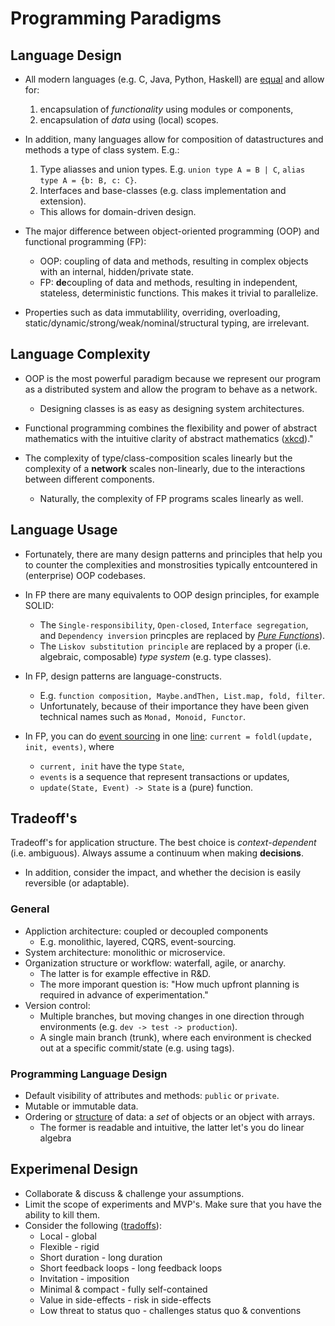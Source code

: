 # Programming Paradigms

## Language Design

* All modern languages (e.g. C, Java, Python, Haskell) are [equal](https://en.wikipedia.org/wiki/Turing_completeness) and allow for:
  1. encapsulation of _functionality_ using modules or components,
  2. encapsulation of _data_ using (local) scopes.

* In addition, many languages allow for composition of datastructures and methods a type of class system. E.g.:
  1. Type aliasses and union types.
      E.g. `union type A = B | C`, `alias type A = {b: B, c: C}`.
  2. Interfaces and base-classes (e.g. class implementation and extension).
  * This allows for domain-driven design.

* The major difference between object-oriented programming (OOP) and functional programming (FP):
    * OOP: coupling of data and methods, resulting in complex objects with an internal, hidden/private state.
    * FP: **de**coupling of data and methods, resulting in independent, stateless, deterministic functions. 
      This makes it trivial to parallelize.

* Properties such as data immutablility, overriding, overloading, static/dynamic/strong/weak/nominal/structural typing, are irrelevant.


## Language Complexity

* OOP is the most powerful paradigm because we represent our program as a distributed system and allow the program to behave as a network.
  * Designing classes is as easy as designing system architectures.

* Functional programming combines the flexibility and power of abstract mathematics with the intuitive clarity of abstract mathematics ([xkcd](https://xkcd.com/1270/))."

* The complexity of type/class-composition scales linearly but the complexity of a **network** scales non-linearly, due to the interactions between different components.
   * Naturally, the complexity of FP programs scales linearly as well.


## Language Usage

* Fortunately, there are many design patterns and principles that help you to counter the complexities and monstrosities typically entcountered in (enterprise) OOP codebases.

* In FP there are many equivalents to OOP design principles, for example SOLID:
   * The `Single-responsibility`, `Open-closed`, `Interface segregation`, and `Dependency inversion` princples are replaced by [_Pure Functions_](https://en.wikipedia.org/wiki/Pure_function)).
   * The `Liskov substitution principle` are replaced by a proper (i.e. algebraic, composable) _type system_ (e.g. type classes).

* In FP, design patterns are language-constructs.
  * E.g. `function composition, Maybe.andThen, List.map, fold, filter`.
  * Unfortunately, because of their importance they have been given technical names such as `Monad, Monoid, Functor`.

* In FP, you can do [event sourcing](https://martinfowler.com/eaaDev/EventSourcing.html) in one [line](https://wiki.haskell.org/Fold):
  `current = foldl(update, init, events)`, where
  * `current, init` have the type `State`,
  * `events` is a sequence that represent transactions or updates,
  * `update(State, Event) -> State` is a (pure) function.


## Tradeoff's

Tradeoff's for application structure.
The best choice is *context-dependent* (i.e. ambiguous).
Always assume a continuum when making **decisions**.

* In addition, consider the impact, and whether the decision is easily reversible (or adaptable).


### General
* Appliction architecture: coupled or decoupled components
  * E.g. monolithic, layered, CQRS, event-sourcing.
* System architecture: monolithic or microservice.
* Organization structure or workflow: waterfall, agile, or anarchy.
  * The latter is for example effective in R&D.
  * The more imporant question is: "How much upfront planning is required in advance of experimentation."
* Version control:
  * Multiple branches, but moving changes in one direction through environments (e.g. `dev -> test -> production`).
  * A single main branch (trunk), where each environment is checked out at a specific commit/state (e.g. using tags).


### Programming Language Design
* Default visibility of attributes and methods: `public` or `private`.
* Mutable or immutable data.
* Ordering or [structure](https://en.wikipedia.org/wiki/AoS_and_SoA) of data: a _set_ of objects or an object with arrays.
  * The former is readable and intuitive, the latter let's you do linear algebra



## Experimenal Design

* Collaborate & discuss & challenge your assumptions.
* Limit the scope of experiments and MVP's. Make sure that you have the ability to kill them.
* Consider the following ([tradoffs](https://twitter.com/johncutlefish/status/1400681664225837057)): 
  * Local - global
  * Flexible - rigid
  * Short duration - long duration
  * Short feedback loops - long feedback loops
  * Invitation - imposition
  * Minimal & compact - fully self-contained
  * Value in side-effects - risk in side-effects
  * Low threat to status quo - challenges status quo & conventions